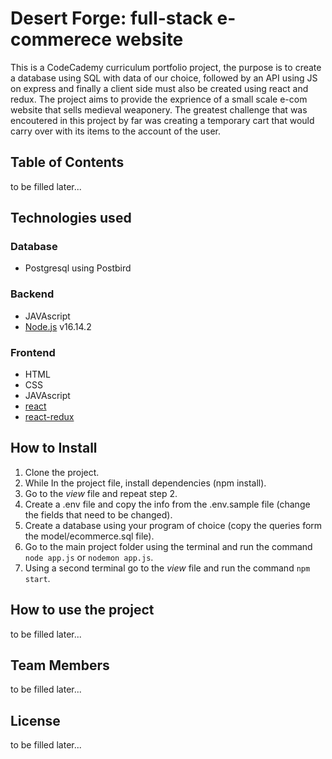 # Desert Forge: full-stack e-commerece website

This is a CodeCademy curriculum portfolio project, the purpose is to create a database using SQL with data of our choice, followed by an API using JS on express and finally a client side must also be created using react and redux. The project aims to provide the exprience of a small scale e-com website that sells medieval weaponery. The greatest challenge that was encoutered in this project by far was creating a temporary cart that would carry over with its items to the account of the user.

## Table of Contents
to be filled later...

## Technologies used

### Database
- Postgresql using Postbird

### Backend
- JAVAscript
- [Node.js](https://nodejs.org/en) v16.14.2

### Frontend
- HTML
- CSS
- JAVAscript
- [react](https://www.npmjs.com/package/react)
- [react-redux](https://www.npmjs.com/package/react-redux)

## How to Install
1. Clone the project.
2. While In the project file, install dependencies (npm install).
3. Go to the *view* file and repeat step 2.
4. Create a .env file and copy the info from the .env.sample file (change the fields that need to be changed).
5. Create a database using your program of choice (copy the queries form the model/ecommerce.sql file).
6. Go to the main project folder using the terminal and run the command `node app.js` or `nodemon app.js`.
7. Using a second terminal go to the *view* file and run the command `npm start`.

## How to use the project
to be filled later...

## Team Members
to be filled later...

## License
to be filled later...